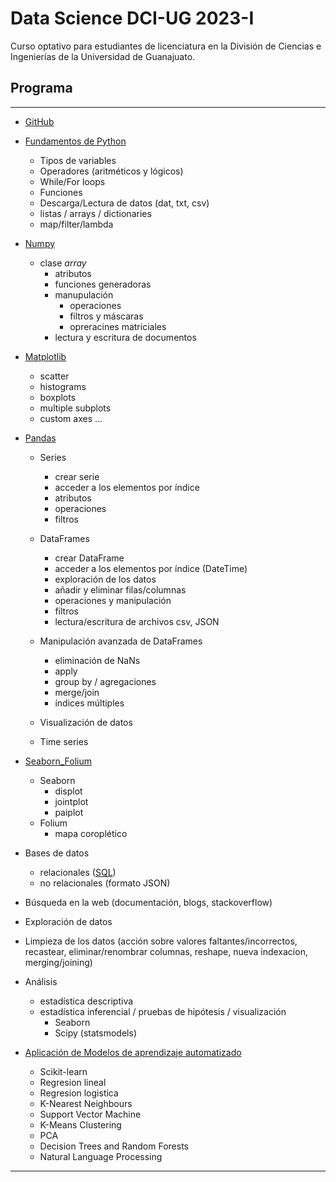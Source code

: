 # Data Science DCI-UG 2023-I

Curso optativo para estudiantes de licenciatura en la División de Ciencias e Ingenierías de la Universidad de Guanajuato.

## Programa
-------
- [GitHub](./GitHub)
- [Fundamentos de Python](./basicos_python)
	- Tipos de variables
	- Operadores (aritméticos y lógicos)
	- While/For loops
	- Funciones
	- Descarga/Lectura de datos (dat, txt, csv)
	- listas / arrays / dictionaries
	- map/filter/lambda
- [Numpy](./Numpy)
	- clase _array_
		* atributos
		* funciones generadoras
		* manupulación
			* operaciones
			* filtros y máscaras
			* opreracines matriciales
		* lectura y escritura de documentos
- [Matplotlib](./Matplotlib)
	- scatter
	- histograms
	- boxplots
	- multiple subplots
	- custom axes ...
- [Pandas](./Pandas)
	- Series
        * crear serie
        * acceder a los elementos por índice
        * atributos
        * operaciones
        * filtros

	- DataFrames
        * crear DataFrame
        * acceder a los elementos por índice (DateTime)
        * exploración de los datos
        * añadir y eliminar filas/columnas
        * operaciones y manipulación
        * filtros
        * lectura/escritura de archivos csv, JSON
    
	- Manipulación avanzada de DataFrames
        * eliminación de NaNs 
        * apply
        * group by / agregaciones
        * merge/join
        * índices múltiples

	- Visualización de datos 

	- Time series
    
- [Seaborn_Folium](./Seaborn_Folium)
	- Seaborn
        - displot
        - jointplot
        - paiplot
	- Folium
        - mapa coroplético

- Bases de datos 
	- relacionales ([SQL](./SQL))
	- no relacionales (formato JSON)

- Búsqueda en la web (documentación, blogs, stackoverflow)
- Exploración de datos  
- Limpieza de los datos (acción sobre valores faltantes/incorrectos, recastear, eliminar/renombrar columnas, reshape, nueva indexacion, merging/joining)
- Análisis 
	- estadística descriptiva
	- estadística inferencial / pruebas de hipótesis / visualización
		- Seaborn
		- Scipy (statsmodels)
- [Aplicación de Modelos de aprendizaje automatizado](./machine_learning)
    - Scikit-learn
	- Regresion lineal
	- Regresion logistica
	- K-Nearest Neighbours
	- Support Vector Machine
	- K-Means Clustering
	- PCA
	- Decision Trees and Random Forests
	- Natural Language Processing
-------
